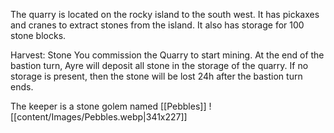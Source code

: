 The quarry is located on the rocky island to the south west. It has pickaxes and cranes to extract stones from the island. It also has storage for 100 stone blocks.

Harvest: Stone You commission the Quarry to start mining. At the end of the bastion turn, Ayre will deposit all stone in the storage of the quarry. If no storage is present, then the stone will be lost 24h after the bastion turn ends.

The keeper is a stone golem named [[Pebbles]]
![[content/Images/Pebbles.webp|341x227]]